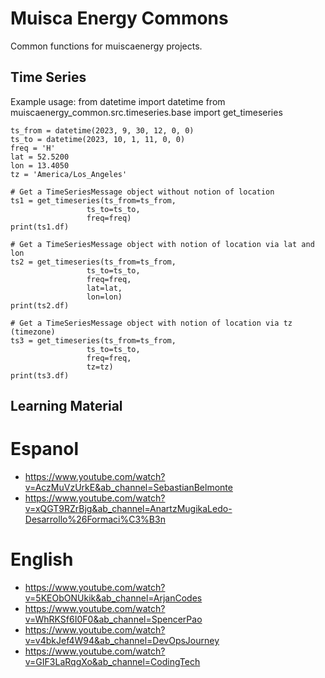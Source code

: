 # Muisca Energy Commons
Common functions for muiscaenergy projects.

## Time Series

Example usage:
    from datetime import datetime
    from muiscaenergy_common.src.timeseries.base import get_timeseries


    ts_from = datetime(2023, 9, 30, 12, 0, 0)
    ts_to = datetime(2023, 10, 1, 11, 0, 0)
    freq = 'H'
    lat = 52.5200
    lon = 13.4050
    tz = 'America/Los_Angeles'

    # Get a TimeSeriesMessage object without notion of location
    ts1 = get_timeseries(ts_from=ts_from,
                     ts_to=ts_to,
                     freq=freq)
    print(ts1.df)

    # Get a TimeSeriesMessage object with notion of location via lat and lon
    ts2 = get_timeseries(ts_from=ts_from,
                     ts_to=ts_to,
                     freq=freq,
                     lat=lat,
                     lon=lon)
    print(ts2.df)

    # Get a TimeSeriesMessage object with notion of location via tz (timezone)
    ts3 = get_timeseries(ts_from=ts_from,
                     ts_to=ts_to,
                     freq=freq,
                     tz=tz)
    print(ts3.df)


## Learning Material
# Espanol
* https://www.youtube.com/watch?v=AczMuVzUrkE&ab_channel=SebastianBelmonte
* https://www.youtube.com/watch?v=xQGT9RZrBjg&ab_channel=AnartzMugikaLedo-Desarrollo%26Formaci%C3%B3n

# English
* https://www.youtube.com/watch?v=5KEObONUkik&ab_channel=ArjanCodes
* https://www.youtube.com/watch?v=WhRKSf6I0F0&ab_channel=SpencerPao
* https://www.youtube.com/watch?v=v4bkJef4W94&ab_channel=DevOpsJourney
* https://www.youtube.com/watch?v=GIF3LaRqgXo&ab_channel=CodingTech